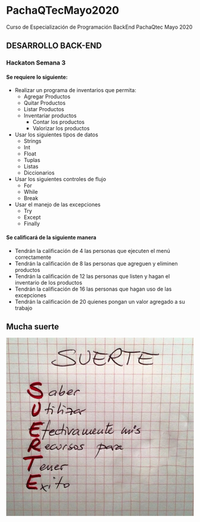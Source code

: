 # PachaQTecMayo2020
Curso de Especialización de Programación BackEnd PachaQtec Mayo 2020
## DESARROLLO BACK-END
### Hackaton Semana 3
#### Se requiere lo siguiente:

 - Realizar un programa de inventarios que permita:
	 - Agregar Productos
	 - Quitar Productos
	 - Listar Productos
	 - Inventariar productos
		 - Contar los productos
		 - Valorizar los productos
 - Usar los siguientes tipos de datos
	 - Strings
	 - Int
	 - Float
	 - Tuplas
	 - Listas
	 - Diccionarios
 - Usar los siguientes controles de flujo
	 - For
	 - While
	 - Break
 - Usar el manejo de las excepciones
	 - Try
	 - Except
	 - Finally
#### Se calificará de la siguiente manera
 - Tendrán la calificación de 4 las personas que ejecuten el menú correctamente
 - Tendrán la calificación de 8 las personas que agreguen y eliminen productos
 - Tendrán la calificación de 12 las personas que listen y hagan el inventario de los productos
 - Tendrán la calificación de 16 las personas que hagan uso de las excepciones
 - Tendrán la calificación de 20 quienes pongan un valor agregado a su trabajo 

  
## Mucha suerte
![Suerte](images/suerte.jpg)